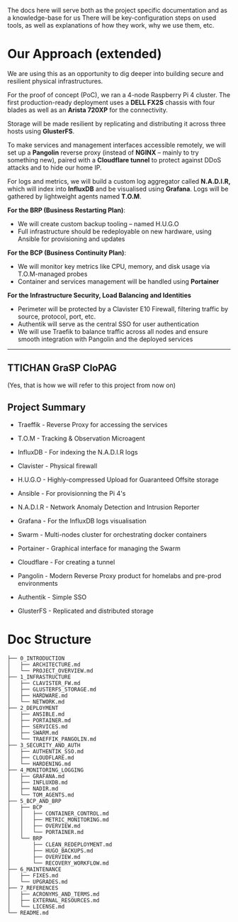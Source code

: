 The docs here will serve both as the project specific documentation and as a knowledge-base for us
There will be key-configuration steps on used tools, as well as explanations of how they work, why we use them, etc.

# Our Approach (extended)

We are using this as an opportunity to dig deeper into building secure and resilient physical infrastructures.

For the proof of concept (PoC), we ran a 4-node Raspberry Pi 4 cluster. The first production-ready deployment uses a **DELL FX2S** chassis with four blades as well as an **Arista 720XP** for the connectivity.

Storage will be made resilient by replicating and distributing it across three hosts using **GlusterFS**.

To make services and management interfaces accessible remotely, we will set up a **Pangolin** reverse proxy (instead of **NGINX** – mainly to try something new), paired with a **Cloudflare tunnel** to protect against DDoS attacks and to hide our home IP.

For logs and metrics, we will build a custom log aggregator called **N.A.D.I.R,** which will index into **InfluxDB** and be visualised using **Grafana**. Logs will be gathered by lightweight agents named **T.O.M**.

**For the BRP (Business Restarting Plan)**: 
- We will create custom backup tooling – named H.U.G.O
- Full infrastructure should be redeployable on new hardware, using Ansible for provisioning and updates

**For the BCP (Business Continuity Plan)**:
- We will monitor key metrics like CPU, memory, and disk usage via T.O.M-managed probes
- Container and services management will be handled using **Portainer**

**For the Infrastructure Security, Load Balancing and Identities**

- Perimeter will be protected by a Clavister E10 Firewall, filtering traffic by source, protocol, port, etc.
- Authentik will serve as the central SSO for user authentication
- We will use Traefik to balance traffic across all nodes and ensure smooth integration with Pangolin and the deployed services

* * *

## TTICHAN GraSP CloPAG
(Yes, that is how we will refer to this project from now on)
## Project Summary

- Traeffik - Reverse Proxy for accessing the services
- T.O.M - Tracking & Observation Microagent
- InfluxDB - For indexing the N.A.D.I.R logs
- Clavister - Physical firewall
- H.U.G.O - Highly-compressed Upload for Guaranteed Offsite storage
- Ansible - For provisionning the Pi 4's
- N.A.D.I.R - Network Anomaly Detection and Intrusion Reporter

- Grafana - For the InfluxDB logs visualisation
- Swarm - Multi-nodes cluster for orchestrating docker containers
- Portainer - Graphical interface for managing the Swarm

- Cloudflare - For creating a tunnel
- Pangolin - Modern Reverse Proxy product for homelabs and pre-prod environments
- Authentik - Simple SSO
- GlusterFS - Replicated and distributed storage

# Doc Structure

```
├── 0_INTRODUCTION
│   ├── ARCHITECTURE.md
│   └── PROJECT_OVERVIEW.md
├── 1_INFRASTRUCTURE
│   ├── CLAVISTER_FW.md
│   ├── GLUSTERFS_STORAGE.md
│   ├── HARDWARE.md
│   └── NETWORK.md
├── 2_DEPLOYMENT
│   ├── ANSIBLE.md
│   ├── PORTAINER.md
│   ├── SERVICES.md
│   ├── SWARM.md
│   └── TRAEFFIK_PANGOLIN.md
├── 3_SECURITY_AND_AUTH
│   ├── AUTHENTIK_SSO.md
│   ├── CLOUDFLARE.md
│   └── HARDENING.md
├── 4_MONITORING_LOGGING
│   ├── GRAFANA.md
│   ├── INFLUXDB.md
│   ├── NADIR.md
│   └── TOM_AGENTS.md
├── 5_BCP_AND_BRP
│   ├── BCP
│   │   ├── CONTAINER_CONTROL.md
│   │   ├── METRIC_MONITORING.md
│   │   ├── OVERVIEW.md
│   │   └── PORTAINER.md
│   └── BRP
│       ├── CLEAN_REDEPLOYMENT.md
│       ├── HUGO_BACKUPS.md
│       ├── OVERVIEW.md
│       └── RECOVERY_WORKFLOW.md
├── 6_MAINTENANCE
│   ├── FIXES.md
│   └── UPGRADES.md
├── 7_REFERENCES
│   ├── ACRONYMS_AND_TERMS.md
│   ├── EXTERNAL_RESOURCES.md
│   └── LICENSE.md
└── README.md
```
